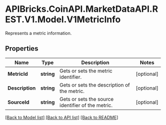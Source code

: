 # APIBricks.CoinAPI.MarketDataAPI.REST.V1.Model.V1MetricInfo
Represents a metric information.

## Properties

Name | Type | Description | Notes
------------ | ------------- | ------------- | -------------
**MetricId** | **string** | Gets or sets the metric identifier. | [optional] 
**Description** | **string** | Gets or sets the description of the metric. | [optional] 
**SourceId** | **string** | Gets or sets the source identifier of the metric. | [optional] 

[[Back to Model list]](../../README.md#documentation-for-models) [[Back to API list]](../../README.md#documentation-for-api-endpoints) [[Back to README]](../../README.md)


